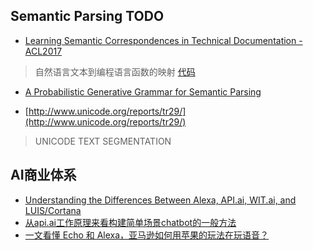 ## Semantic Parsing TODO
* [Learning Semantic Correspondences in Technical Documentation - ACL2017](http://aclweb.org/anthology/P/P17/P17-1148.pdf)
> 自然语言文本到编程语言函数的映射
> [代码](https://github.com/yakazimir/zubr_public)

* [A Probabilistic Generative Grammar for Semantic Parsing](http://asaparov.org/assets/conll_2017.pdf)

* [http://www.unicode.org/reports/tr29/](http://www.unicode.org/reports/tr29/)
> UNICODE TEXT SEGMENTATION

## AI商业体系
* [Understanding the Differences Between Alexa, API.ai, WIT.ai, and LUIS/Cortana](https://medium.com/@abraham.kang/understanding-the-differences-between-alexa-api-ai-wit-ai-and-luis-cortana-2404ece0977c)
* [从api.ai工作原理来看构建简单场景chatbot的一般方法](http://rsarxiv.github.io/2016/08/21/%E4%BB%8Eapi-ai%E5%B7%A5%E4%BD%9C%E5%8E%9F%E7%90%86%E6%9D%A5%E7%9C%8B%E6%9E%84%E5%BB%BA%E7%AE%80%E5%8D%95%E5%9C%BA%E6%99%AFchatbot%E7%9A%84%E4%B8%80%E8%88%AC%E6%96%B9%E6%B3%95/)
* [一文看懂 Echo 和 Alexa，亚马逊如何用苹果的玩法在玩语音？](https://36kr.com/p/5067116.html)
